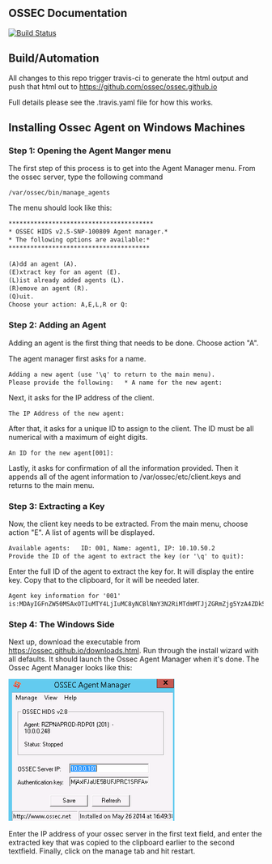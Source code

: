 ## OSSEC Documentation 

[![Build Status](https://travis-ci.org/ossec/ossec-docs.svg?branch=master)](https://travis-ci.org/ossec/ossec-docs)

## Build/Automation

All changes to this repo trigger travis-ci to generate the html output and push that html out to https://github.com/ossec/ossec.github.io

Full details please see the .travis.yaml file for how this works. 

## Installing Ossec Agent on Windows Machines
### Step 1: Opening the Agent Manger menu
The first step of this process is to get into the Agent Manager menu. From the ossec server, type the following command
```
/var/ossec/bin/manage_agents
```

The menu should look like this:
```
****************************************
* OSSEC HIDS v2.5-SNP-100809 Agent manager.*
* The following options are available:*
***************************************

(A)dd an agent (A).
(E)xtract key for an agent (E).
(L)ist already added agents (L).   
(R)emove an agent (R).   
(Q)uit.
Choose your action: A,E,L,R or Q:
```

### Step 2: Adding an Agent
Adding an agent is the first thing that needs to be done. Choose action "A". 

The agent manager first asks for a name.
```
Adding a new agent (use '\q' to return to the main menu).  
Please provide the following:   * A name for the new agent: 
```

Next, it asks for the IP address of the client. 
```
The IP Address of the new agent: 
```

After that, it asks for a unique ID to assign to the client. The ID must be all numerical with a maximum of eight digits. 
```
An ID for the new agent[001]:
```

Lastly, it asks for confirmation of all the information provided. Then it appends all of the agent information to /var/ossec/etc/client.keys and returns to the main menu.  

### Step 3: Extracting a Key
Now, the client key needs to be extracted. From the main menu, choose action "E". A list of agents will be displayed.
```
Available agents:   ID: 001, Name: agent1, IP: 10.10.50.2
Provide the ID of the agent to extract the key (or '\q' to quit): 
```
Enter the full ID of the agent to extract the key for. It will display the entire key. Copy that to the clipboard, for it will be needed later. 
```
Agent key information for '001' is:MDAyIGFnZW50MSAxOTIuMTY4LjIuMC8yNCBlNmY3N2RiMTdmMTJjZGRmZjg5YzA4ZDk5m
```

### Step 4: The Windows Side 
Next up, download the executable from https://ossec.github.io/downloads.html. Run through the install wizard with all defaults. It should launch the Ossec Agent Manager when it's done. The Ossec Agent Manager looks like this: 

![Screenshot](OSSEC-Agent-Manager-Windows.png)

Enter the IP address of your ossec server in the first text field, and enter the extracted key that was copied to the clipboard earlier to the second textfield. Finally, click on the manage tab and hit restart. 
